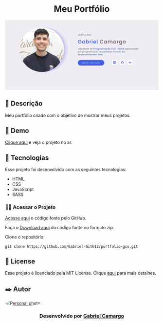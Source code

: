 <h1 align="center">Meu Portfólio </h1>

<div align="center">
<img width='600px' src="./assets/projects/portfolioV2.png" width="35px"/>
</div>

## 📝 Descrição 

Meu portfólio criado com o objetivo de mostrar meus projetos.

## 🚀 Demo

 [Clique aqui](https://gcs-portfolio.vercel.app/) e veja o projeto no ar.

 ## 🧪 Tecnologias

Esse projeto foi desenvolvido com as seguintes tecnologias:

- HTML
- CSS
- JavaScript
- SASS

### ​👷‍♂️​ Acessar o Projeto

<a href="https://github.com/Gabriel-Gith12/portfolio-gcs">Acesse aqui</a> o código fonte pelo GitHub.

Faça o <a href="https://github.com/Gabriel-Gith12/portfolio-gcs/archive/refs/heads/main.zip">Download aqui</a> do código fonte no formato zip.

Clone o repositório:

```
git clone https://github.com/Gabriel-Gith12/portfolio-gcs.git
```

## 📝 License

Esse projeto é licenciado pela MIT License. Clique [aqui](https://pt.wikipedia.org/wiki/Licen%C3%A7a_MIT) para mais detalhes.

## ✒️ Autor

<a href="https://github.com/brseghese"> <img style="border-radius: 50%;" src="https://avatars.githubusercontent.com/u/86987936?v=4" width="100px;" alt="Personal photo"/> </a>

  <h3 align="center"> Desenvolvido por <a href="https://www.linkedin.com/in/gabriel-camargo-4bb527216/">Gabriel Camargo</a></h3>